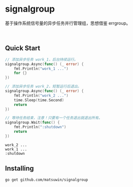 # signalgroup

基于操作系统信号量的异步任务并行管理组，思想借鉴 errgroup。

<br>

## Quick Start

```go
// 添加异步任务 work_1，后台持续运行。
signalgroup.Async(func() (_ error) {
    fmt.Println("work_1 ...")
    for {}
})

// 添加异步任务 work_2，短暂运行后退出。
signalgroup.Async(func() (_ error) {
    fmt.Println("work_2 ...")
    time.Sleep(time.Second)
    return
})

// 等待任务结束，注意！只要有一个任务退出就退出所有。
signalgroup.Wait(func() {
    fmt.Println(":shutdown")
    return
})
```
```
work_2 ...
work_1 ...
:shutdown
```

## Installing

```
go get github.com/matsuwin/signalgroup
```
